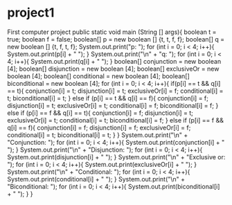 # project1
First computer project 
public static void main (String [] args){
        boolean t = true;
        boolean f = false;
        boolean[] p = new boolean [] {t, t, f, f};
        boolean[] q = new boolean [] {t, f, t, f};
        System.out.print("p:             ");
        for (int i = 0; i < 4; i++){
            System.out.print(p[i] + " ");
        }
        System.out.print("\n" + "q:             ");
        for (int i = 0; i < 4; i++){
            System.out.print(q[i] + " ");
        }
        boolean[] conjunction = new boolean [4];
        boolean[] disjunction = new boolean [4];
        boolean[] exclusiveOr = new boolean [4];
        boolean[] conditional = new boolean [4];
        boolean[] biconditional = new boolean [4];
        for (int i = 0; i < 4; i++){
            if(p[i] == t && q[i] == t){
                conjunction[i] = t;
                disjunction[i] = t;
                exclusiveOr[i] = f;
                conditional[i] = t;
                biconditional[i] = t;
            }
            else if (p[i] == t && q[i] == f){
                conjunction[i] = f;
                disjunction[i] = t;
                exclusiveOr[i] = t;
                conditional[i] = f;
                biconditional[i] = f; 
            }
            else if (p[i] == f && q[i] == t){
                conjunction[i] = f;
                disjunction[i] = t;
                exclusiveOr[i] = t;
                conditional[i] = t;
                biconditional[i] = f; 
            }
            else if (p[i] == f && q[i] == f){
                conjunction[i] = f;
                disjunction[i] = f;
                exclusiveOr[i] = f;
                conditional[i] = t;
                biconditional[i] = t; 
            }
        }
        System.out.print("\n" + "Conjunction:   ");
        for (int i = 0; i < 4; i++){
            System.out.print(conjunction[i] + " ");
        }
        System.out.print("\n" + "Disjunction:   ");
        for (int i = 0; i < 4; i++){
            System.out.print(disjunction[i] + " ");
        }
        System.out.print("\n" + "Exclusive or:  ");
        for (int i = 0; i < 4; i++){
            System.out.print(exclusiveOr[i] + " ");
        }
        System.out.print("\n" + "Conditional:   ");
        for (int i = 0; i < 4; i++){
            System.out.print(conditional[i] + " ");
        }
        System.out.print("\n" + "Biconditional: ");
        for (int i = 0; i < 4; i++){
            System.out.print(biconditional[i] + " ");
        }
    }
